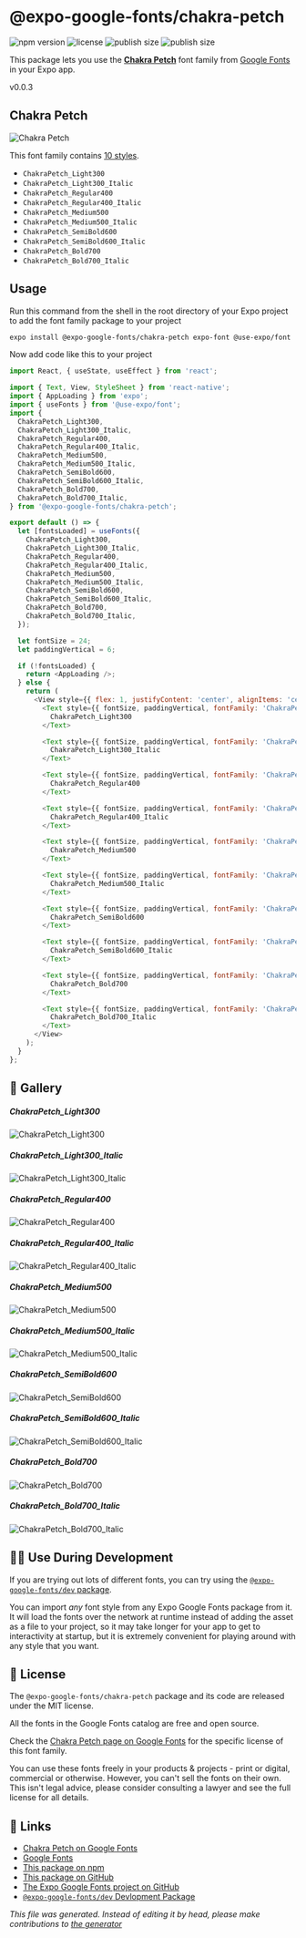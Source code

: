 # @expo-google-fonts/chakra-petch

![npm version](https://flat.badgen.net/npm/v/@expo-google-fonts/chakra-petch)
![license](https://flat.badgen.net/github/license/expo/google-fonts)
![publish size](https://flat.badgen.net/packagephobia/install/@expo-google-fonts/chakra-petch)
![publish size](https://flat.badgen.net/packagephobia/publish/@expo-google-fonts/chakra-petch)

This package lets you use the [**Chakra Petch**](https://fonts.google.com/specimen/Chakra+Petch) font family from [Google Fonts](https://fonts.google.com/) in your Expo app.

v0.0.3

## Chakra Petch

![Chakra Petch](./font-family.png)

This font family contains [10 styles](#gallery).

- `ChakraPetch_Light300`
- `ChakraPetch_Light300_Italic`
- `ChakraPetch_Regular400`
- `ChakraPetch_Regular400_Italic`
- `ChakraPetch_Medium500`
- `ChakraPetch_Medium500_Italic`
- `ChakraPetch_SemiBold600`
- `ChakraPetch_SemiBold600_Italic`
- `ChakraPetch_Bold700`
- `ChakraPetch_Bold700_Italic`

## Usage

Run this command from the shell in the root directory of your Expo project to add the font family package to your project
```sh
expo install @expo-google-fonts/chakra-petch expo-font @use-expo/font
```

Now add code like this to your project
```js
import React, { useState, useEffect } from 'react';

import { Text, View, StyleSheet } from 'react-native';
import { AppLoading } from 'expo';
import { useFonts } from '@use-expo/font';
import {
  ChakraPetch_Light300,
  ChakraPetch_Light300_Italic,
  ChakraPetch_Regular400,
  ChakraPetch_Regular400_Italic,
  ChakraPetch_Medium500,
  ChakraPetch_Medium500_Italic,
  ChakraPetch_SemiBold600,
  ChakraPetch_SemiBold600_Italic,
  ChakraPetch_Bold700,
  ChakraPetch_Bold700_Italic,
} from '@expo-google-fonts/chakra-petch';

export default () => {
  let [fontsLoaded] = useFonts({
    ChakraPetch_Light300,
    ChakraPetch_Light300_Italic,
    ChakraPetch_Regular400,
    ChakraPetch_Regular400_Italic,
    ChakraPetch_Medium500,
    ChakraPetch_Medium500_Italic,
    ChakraPetch_SemiBold600,
    ChakraPetch_SemiBold600_Italic,
    ChakraPetch_Bold700,
    ChakraPetch_Bold700_Italic,
  });

  let fontSize = 24;
  let paddingVertical = 6;

  if (!fontsLoaded) {
    return <AppLoading />;
  } else {
    return (
      <View style={{ flex: 1, justifyContent: 'center', alignItems: 'center' }}>
        <Text style={{ fontSize, paddingVertical, fontFamily: 'ChakraPetch_Light300' }}>
          ChakraPetch_Light300
        </Text>

        <Text style={{ fontSize, paddingVertical, fontFamily: 'ChakraPetch_Light300_Italic' }}>
          ChakraPetch_Light300_Italic
        </Text>

        <Text style={{ fontSize, paddingVertical, fontFamily: 'ChakraPetch_Regular400' }}>
          ChakraPetch_Regular400
        </Text>

        <Text style={{ fontSize, paddingVertical, fontFamily: 'ChakraPetch_Regular400_Italic' }}>
          ChakraPetch_Regular400_Italic
        </Text>

        <Text style={{ fontSize, paddingVertical, fontFamily: 'ChakraPetch_Medium500' }}>
          ChakraPetch_Medium500
        </Text>

        <Text style={{ fontSize, paddingVertical, fontFamily: 'ChakraPetch_Medium500_Italic' }}>
          ChakraPetch_Medium500_Italic
        </Text>

        <Text style={{ fontSize, paddingVertical, fontFamily: 'ChakraPetch_SemiBold600' }}>
          ChakraPetch_SemiBold600
        </Text>

        <Text style={{ fontSize, paddingVertical, fontFamily: 'ChakraPetch_SemiBold600_Italic' }}>
          ChakraPetch_SemiBold600_Italic
        </Text>

        <Text style={{ fontSize, paddingVertical, fontFamily: 'ChakraPetch_Bold700' }}>
          ChakraPetch_Bold700
        </Text>

        <Text style={{ fontSize, paddingVertical, fontFamily: 'ChakraPetch_Bold700_Italic' }}>
          ChakraPetch_Bold700_Italic
        </Text>
      </View>
    );
  }
};

```

## 🔡 Gallery

##### ChakraPetch_Light300
![ChakraPetch_Light300](./ecaf4ae2d67c61e2a3fa8df13a271ccea00d43000ba74107e7bfda439f60b1d2.ttf.png)

##### ChakraPetch_Light300_Italic
![ChakraPetch_Light300_Italic](./020376f9083d9c7e6f32ecb879dee72b6fadef64ea9a3df0bd01d4952a06f1aa.ttf.png)

##### ChakraPetch_Regular400
![ChakraPetch_Regular400](./6854c9992a9a1345525235ab8e75582a0f6f3f828c37e4720a78aad1de6c0aa5.ttf.png)

##### ChakraPetch_Regular400_Italic
![ChakraPetch_Regular400_Italic](./114572d34834d0022111a2a7a0eaf1d6bb7e3b70537f2c52e283219fa86ccd02.ttf.png)

##### ChakraPetch_Medium500
![ChakraPetch_Medium500](./179d4e7774a67d1c01789bcf1bf48e72fbc37fa173f3373470769b54a505ad17.ttf.png)

##### ChakraPetch_Medium500_Italic
![ChakraPetch_Medium500_Italic](./f7172b64774efd15a32d833b00836c9e30c0ee766c096a08de2a427c904f5c2d.ttf.png)

##### ChakraPetch_SemiBold600
![ChakraPetch_SemiBold600](./a6b54f7d68496d966460fe300af5b72cc91ca631822110de9fbc976ceabb2591.ttf.png)

##### ChakraPetch_SemiBold600_Italic
![ChakraPetch_SemiBold600_Italic](./a7a04e1ebef703c41253da2ca8a90c83a63649e471590d939c69828a0e0e591f.ttf.png)

##### ChakraPetch_Bold700
![ChakraPetch_Bold700](./e409c139ac42c535be29bfb904109788499a4b3971f95c0853dce713da259ea9.ttf.png)

##### ChakraPetch_Bold700_Italic
![ChakraPetch_Bold700_Italic](./86042cd1693573443cb56c465a3f44172486eb888d707fcc03eb3dc8600008cb.ttf.png)


## 👩‍💻 Use During Development

If you are trying out lots of different fonts, you can try using the [`@expo-google-fonts/dev` package](https://github.com/expo/google-fonts/tree/master/font-packages/dev#readme).

You can import *any* font style from any Expo Google Fonts package from it. It will load the fonts
over the network at runtime instead of adding the asset as a file to your project, so it may take longer
for your app to get to interactivity at startup, but it is extremely convenient
for playing around with any style that you want.

## 📖 License

The `@expo-google-fonts/chakra-petch` package and its code are released under the MIT license.

All the fonts in the Google Fonts catalog are free and open source.

Check the [Chakra Petch page on Google Fonts](https://fonts.google.com/specimen/Chakra+Petch) for the specific license of this font family.

You can use these fonts freely in your products & projects - print or digital, commercial or otherwise. However, you can't sell the fonts on their own. This isn't legal advice, please consider consulting a lawyer and see the full license for all details.

## 🔗 Links

- [Chakra Petch on Google Fonts](https://fonts.google.com/specimen/Chakra+Petch)
- [Google Fonts](https://fonts.google.com/)
- [This package on npm](https://www.npmjs.com/package/@expo-google-fonts/chakra-petch)
- [This package on GitHub](https://github.com/expo/google-fonts/tree/master/font-packages/chakra-petch)
- [The Expo Google Fonts project on GitHub](https://github.com/expo/google-fonts)
- [`@expo-google-fonts/dev` Devlopment Package](https://github.com/expo/google-fonts/tree/master/font-packages/dev)


*This file was generated. Instead of editing it by head, please make contributions to [the generator](https://github.com/expo/google-fonts/tree/master/packages/generator)*
